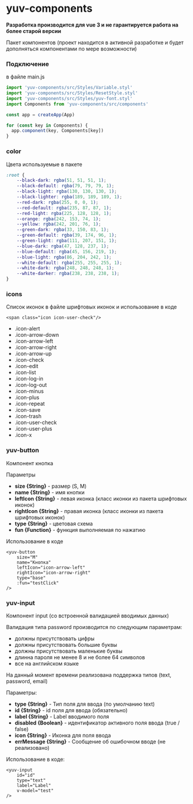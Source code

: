 # yuv-components
<b>Разработка производится для vue 3 и не гарантируется работа на более старой версии</b>

Пакет компонентов (проект находится в активной разработке 
и будет дополняться компонентами по мере возможности)

### Подключение 
в файле main.js
```js
import 'yuv-components/src/Styles/Variable.styl'
import 'yuv-components/src/Styles/ResetStyle.styl'
import 'yuv-components/src/Styles/yuv-font.styl'
import Components from 'yuv-components/src/components'

const app = createApp(App)

for (const key in Components) {
  app.component(key, Components[key])
}
```

### color
Цвета используемые в пакете
```css
:root {
    --black-dark: rgba(51, 51, 51, 1);
    --black-default: rgba(79, 79, 79, 1);
    --black-light: rgba(130, 130, 130, 1);
    --black-lighter: rgba(189, 189, 189, 1);
    --red-dark: rgba(255, 0, 0, 1);
    --red-default: rgba(235, 87, 87, 1);
    --red-light: rgba(225, 128, 128, 1);
    --orange: rgba(242, 153, 74, 1);
    --yellow: rgba(242, 201, 76, 1);
    --green-dark: rgba(33, 150, 83, 1);
    --green-default: rgba(39, 174, 96, 1);
    --green-light: rgba(111, 207, 151, 1);
    --blue-dark: rgba(47, 128, 237, 1);
    --blue-default: rgba(45, 156, 219, 1);
    --blue-light: rgba(86, 204, 242, 1);
    --white-default: rgba(255, 255, 255, 1);
    --white-dark: rgba(248, 248, 248, 1);
    --white-darker: rgba(238, 238, 238, 1);
}
```

### icons
Список иконок в файле шрифтовых иконок и использование в коде
```vue
<span class="icon icon-user-check"/>
```
 - .icon-alert
 - .icon-arrow-down
 - .icon-arrow-left
 - .icon-arrow-right
 - .icon-arrow-up
 - .icon-check
 - .icon-edit
 - .icon-list
 - .icon-log-in
 - .icon-log-out
 - .icon-minus
 - .icon-plus
 - .icon-repeat
 - .icon-save
 - .icon-trash
 - .icon-user-check
 - .icon-user-plus
 - .icon-x

### yuv-button
Компонент кнопка

Параметры
 - <b>size {String}</b> - размер (S, M)
 - <b>name {String}</b> - имя кнопки
 - <b>leftIcon {String}</b> - левая иконка (класс иконки из пакета шрифтовых иконок)
 - <b>rightIcon {String}</b> - правая иконка (класс иконки из пакета шрифтовых иконок)
 - <b>type {String}</b> - цветовая схема
 - <b>fun {Function}</b> - функция выполняемая по нажатию

Использование в коде
```vue
<yuv-button
    size="M"
    name="Кнопка"
    leftIcon="icon-arrow-left"
    rightIcon="icon-arrow-right"
    type="base"
    :fun="testClick"
/>
```

### yuv-input
Компонент input (со встроенной валидацией вводимых данных)

Валидация типа password производится по следующим параметрам:
 - должны присутствовать цифры
 - должны присутствовать большие буквы
 - должны присутствовать маленькие буквы
 - длинна пароля не менее 8 и не более 64 символов
 - все на английском языке

На данный момент времени реализована поддержка типов (text, password, email)

Параметры:
 - <b>type {String}</b> - Тип поля для ввода (по умолчанию text)
 - <b>id {String}</b> - id поля для ввода (обязательно)
 - <b>label {String}</b> - Label вводимого поля
 - <b>disabled {Boolean}</b> - идентификатор активного поля ввода (true / false)
 - <b>icon {String}</b> - Иконка для поля ввода
 - <b>errMessage {String}</b> - Сообщение об ошибочном вводе (не реализовано)

Использование в коде:
```vue
<yuv-input 
    id="id"
    type="text" 
    label="Label" 
    v-model="test"
/>
```
